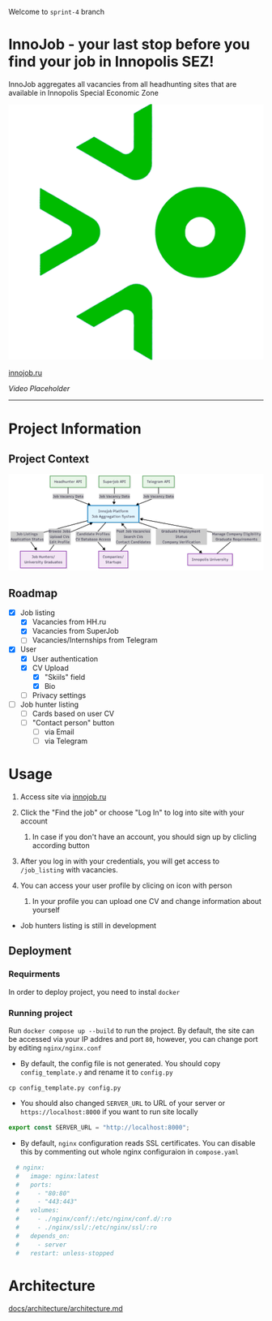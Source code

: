 Welcome to `sprint-4` branch

# InnoJob - your last stop before you find your job in Innopolis SEZ!

InnoJob aggregates all vacancies from all headhunting sites that are available in Innopolis Special Economic Zone

![Logo](pics/IU2.png)

[innojob.ru](http://innojob.ru)

*Video Placeholder*

***

# Project Information

## Project Context

![Project Context Diagram](<docs/Project Context Diagram.png>)

## Roadmap

- [x] Job listing
    - [x] Vacancies from HH.ru
    - [x] Vacancies from SuperJob
    - [ ] Vacancies/Internships from Telegram
- [X] User
    - [x] User authentication
    - [x] CV Upload
        - [x] "Skiils" field
        - [x] Bio
    - [ ] Privacy settings
- [ ] Job hunter listing
    - [ ] Cards based on user CV
    - [ ] "Contact person" button
        - [ ] via Email
        - [ ] via Telegram

# Usage

1. Access site via [innojob.ru](http://innojob.ru)
2. Click the "Find the job" or choose "Log In" to log into site with your account

    1. In case if you don't have an account, you should sign up by clicling according button
3. After you log in with your credentials, you will get access to `/job_listing` with vacancies.
4. You can access your user profile by clicing on icon with person

    1. In your profile you can upload one CV and change information about yourself

- Job hunters listing is still in development

## Deployment

### Requirments

In order to deploy project, you need to instal `docker`

### Running project

Run `docker compose up --build` to run the project. By default, the site can be accessed via your IP addres and port `80`, however, you can change port by editing `nginx/nginx.conf`

- By default, the config file is not generated. You should copy `config_template.y` and rename it to `config.py`

```shell
cp config_template.py config.py
```

- You should also changed `SERVER_URL` to URL of your server or `https://localhost:8000` if you want to run site locally

```js
export const SERVER_URL = "http://localhost:8000";
```

- By default, `nginx` configuration reads SSL certificates. You can disable this by commenting out whole nginx configuraion in `compose.yaml`

```yaml
  # nginx:
  #   image: nginx:latest
  #   ports:
  #     - "80:80"
  #     - "443:443"
  #   volumes:
  #     - ./nginx/conf/:/etc/nginx/conf.d/:ro
  #     - ./nginx/ssl/:/etc/nginx/ssl/:ro
  #   depends_on:
  #     - server
  #   restart: unless-stopped
```

# Architecture

[docs/architecture/architecture.md](docs/architecture/architecture.md)